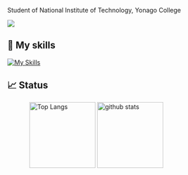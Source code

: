 Student of National Institute of Technology, Yonago College

![](https://komarev.com/ghpvc/?username=Minokiti11)

## 🌱 My skills
[![My Skills](https://skillicons.dev/icons?i=js,html,css,react,ruby,rails,jquery,nodejs,python,opencv,pytorch,redis,sklearn,unity,postgresql)](https://skillicons.dev)

## 📈 Status
<p align="left"> 
  <img alt="Top Langs" height="150px" src="https://github-readme-stats.vercel.app/api/top-langs/?username=Minokiti11&layout=compact&show_icons=true&theme=onedark" style="margin-left: 50px;"/>
  <img alt="github stats" height="150px" src="https://github-readme-stats.vercel.app/api?username=Minokiti11&theme=onedark&show_icons=ture" />
</p>


<!--Minokiti11/Minokiti11** is a ✨ _special_ ✨ repository because its `README.md` (this file) appears on your GitHub profile.

Here are some ideas to get you started:

- 🔭 I’m currently working on ...
- 🌱 I’m currently learning ...
- 👯 I’m looking to collaborate on ...
- 🤔 I’m looking for help with ...
- 💬 Ask me about ...
- 📫 How to reach me: ...
- 😄 Pronouns: he
- ⚡ Fun fact: ...
